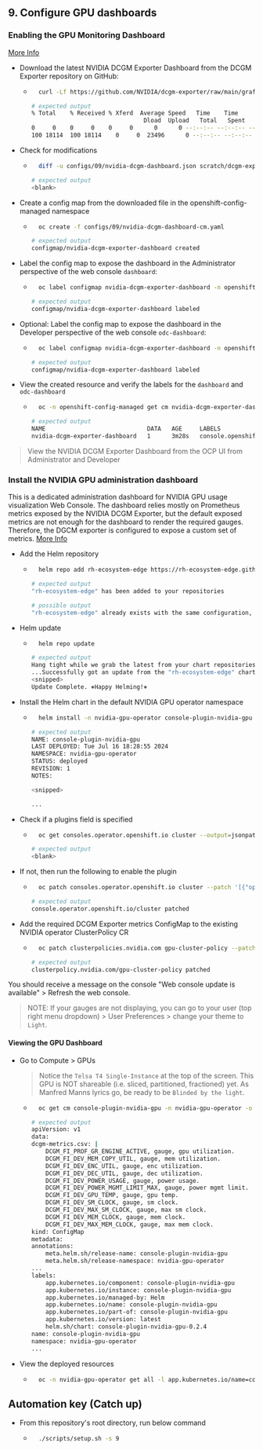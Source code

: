 ## 9. Configure GPU dashboards

### Enabling the GPU Monitoring Dashboard

[More Info](https://docs.nvidia.com/datacenter/cloud-native/openshift/latest/enable-gpu-monitoring-dashboard.html)

- Download the latest NVIDIA DCGM Exporter Dashboard from the DCGM Exporter repository on GitHub:

  - ```sh
      curl -Lf https://github.com/NVIDIA/dcgm-exporter/raw/main/grafana/dcgm-exporter-dashboard.json -o scratch/dcgm-exporter-dashboard.json
    ```

    ```sh
    # expected output
    % Total    % Received % Xferd  Average Speed   Time    Time     Time  Current
                                    Dload  Upload   Total   Spent    Left  Speed
    0     0    0     0    0     0      0      0 --:--:-- --:--:-- --:--:--     0
    100 18114  100 18114    0     0  23496      0 --:--:-- --:--:-- --:--:-- 23496
    ```

- Check for modifications

  - ```sh
      diff -u configs/09/nvidia-dcgm-dashboard.json scratch/dcgm-exporter-dashboard.json
    ```

    ```sh
    # expected output
    <blank>
    ```

- Create a config map from the downloaded file in the openshift-config-managed namespace

  - ```sh
      oc create -f configs/09/nvidia-dcgm-dashboard-cm.yaml
    ```

    ```sh
    # expected output
    configmap/nvidia-dcgm-exporter-dashboard created
    ```

- Label the config map to expose the dashboard in the Administrator perspective of the web console `dashboard`:

  - ```sh
      oc label configmap nvidia-dcgm-exporter-dashboard -n openshift-config-managed "console.openshift.io/dashboard=true"
    ```

    ```sh
    # expected output
    configmap/nvidia-dcgm-exporter-dashboard labeled
    ```

- Optional: Label the config map to expose the dashboard in the Developer perspective of the web console `odc-dashboard`:

  - ```sh
      oc label configmap nvidia-dcgm-exporter-dashboard -n openshift-config-managed "console.openshift.io/odc-dashboard=true"
    ```

    ```sh
    # expected output
    configmap/nvidia-dcgm-exporter-dashboard labeled
    ```

- View the created resource and verify the labels for the `dashboard` and `odc-dashboard`

  - ```sh
      oc -n openshift-config-managed get cm nvidia-dcgm-exporter-dashboard --show-labels
    ```

    ```sh
    # expected output
    NAME                             DATA   AGE     LABELS
    nvidia-dcgm-exporter-dashboard   1      3m28s   console.openshift.io/dashboard=true,console.openshift.io/odc-dashboard=true
    ```

> View the NVIDIA DCGM Exporter Dashboard from the OCP UI from Administrator and Developer

### Install the NVIDIA GPU administration dashboard

This is a dedicated administration dashboard for NVIDIA GPU usage visualization Web Console. The dashboard relies mostly on Prometheus metrics exposed by the NVIDIA DCGM Exporter, but the default exposed metrics are not enough for the dashboard to render the required gauges. Therefore, the DGCM exporter is configured to expose a custom set of metrics.
[More Info](https://docs.openshift.com/container-platform/4.15/observability/monitoring/nvidia-gpu-admin-dashboard.html)

- Add the Helm repository

  - ```sh
      helm repo add rh-ecosystem-edge https://rh-ecosystem-edge.github.io/console-plugin-nvidia-gpu
    ```

    ```sh
    # expected output
    "rh-ecosystem-edge" has been added to your repositories

    # possible output
    "rh-ecosystem-edge" already exists with the same configuration, skipping
    ```

- Helm update

  - ```sh
      helm repo update
    ```

    ```sh
    # expected output
    Hang tight while we grab the latest from your chart repositories...
    ...Successfully got an update from the "rh-ecosystem-edge" chart repository
    <snipped>
    Update Complete. ⎈Happy Helming!⎈
    ```

- Install the Helm chart in the default NVIDIA GPU operator namespace

  - ```sh
      helm install -n nvidia-gpu-operator console-plugin-nvidia-gpu rh-ecosystem-edge/console-plugin-nvidia-gpu
    ```

    ```sh
    # expected output
    NAME: console-plugin-nvidia-gpu
    LAST DEPLOYED: Tue Jul 16 18:28:55 2024
    NAMESPACE: nvidia-gpu-operator
    STATUS: deployed
    REVISION: 1
    NOTES:

    <snipped>

    ...
    ```

- Check if a plugins field is specified

  - ```sh
      oc get consoles.operator.openshift.io cluster --output=jsonpath="{.spec.plugins}"
    ```

    ```sh
    # expected output
    <blank>
    ```

- If not, then run the following to enable the plugin

  - ```sh
      oc patch consoles.operator.openshift.io cluster --patch '[{"op": "add", "path": "/spec/plugins/-", "value": "console-plugin-nvidia-gpu" }]' --type=json
    ```

    ```sh
    # expected output
    console.operator.openshift.io/cluster patched
    ```

- Add the required DCGM Exporter metrics ConfigMap to the existing NVIDIA operator ClusterPolicy CR

  - ```sh
      oc patch clusterpolicies.nvidia.com gpu-cluster-policy --patch '{ "spec": { "dcgmExporter": { "config": { "name": "console-plugin-nvidia-gpu" } } } }' --type=merge
    ```

    ```sh
    # expected output
    clusterpolicy.nvidia.com/gpu-cluster-policy patched
    ```

You should receive a message on the console "Web console update is available" > Refresh the web console.

> NOTE: If your gauges are not displaying, you can go to your user (top right menu dropdown) > User Preferences > change your theme to `Light`.

#### Viewing the GPU Dashboard

- Go to Compute > GPUs

  > Notice the `Telsa T4 Single-Instance` at the top of the screen. This GPU is NOT shareable (i.e. sliced, partitioned, fractioned) yet. As Manfred Manns lyrics go, be ready to be `Blinded by the light`.

  - ```sh
      oc get cm console-plugin-nvidia-gpu -n nvidia-gpu-operator -o yaml
    ```

    ```sh
    # expected output
    apiVersion: v1
    data:
    dcgm-metrics.csv: |
        DCGM_FI_PROF_GR_ENGINE_ACTIVE, gauge, gpu utilization.
        DCGM_FI_DEV_MEM_COPY_UTIL, gauge, mem utilization.
        DCGM_FI_DEV_ENC_UTIL, gauge, enc utilization.
        DCGM_FI_DEV_DEC_UTIL, gauge, dec utilization.
        DCGM_FI_DEV_POWER_USAGE, gauge, power usage.
        DCGM_FI_DEV_POWER_MGMT_LIMIT_MAX, gauge, power mgmt limit.
        DCGM_FI_DEV_GPU_TEMP, gauge, gpu temp.
        DCGM_FI_DEV_SM_CLOCK, gauge, sm clock.
        DCGM_FI_DEV_MAX_SM_CLOCK, gauge, max sm clock.
        DCGM_FI_DEV_MEM_CLOCK, gauge, mem clock.
        DCGM_FI_DEV_MAX_MEM_CLOCK, gauge, max mem clock.
    kind: ConfigMap
    metadata:
    annotations:
        meta.helm.sh/release-name: console-plugin-nvidia-gpu
        meta.helm.sh/release-namespace: nvidia-gpu-operator
    ...
    labels:
        app.kubernetes.io/component: console-plugin-nvidia-gpu
        app.kubernetes.io/instance: console-plugin-nvidia-gpu
        app.kubernetes.io/managed-by: Helm
        app.kubernetes.io/name: console-plugin-nvidia-gpu
        app.kubernetes.io/part-of: console-plugin-nvidia-gpu
        app.kubernetes.io/version: latest
        helm.sh/chart: console-plugin-nvidia-gpu-0.2.4
    name: console-plugin-nvidia-gpu
    namespace: nvidia-gpu-operator
    ...
    ```

- View the deployed resources

  - ```sh
      oc -n nvidia-gpu-operator get all -l app.kubernetes.io/name=console-plugin-nvidia-gpu
    ```

## Automation key (Catch up)

- From this repository's root directory, run below command
  - ```sh
      ./scripts/setup.sh -s 9
    ```
